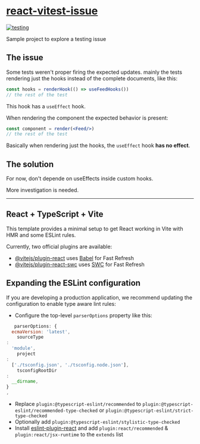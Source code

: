 # [react-vitest-issue](https://github.com/sombriks/react-vitest-issue)

[![testing](https://github.com/sombriks/react-vitest-issue/actions/workflows/node.js.yml/badge.svg)](https://github.com/sombriks/react-vitest-issue/actions/workflows/node.js.yml)

Sample project to explore a testing issue

## The issue

Some tests weren't proper firing the expected updates. mainly the tests rendering
just the hooks instead of the complete documents, like this:

```javascript
const hooks = renderHook(() => useFeedHooks())
// the rest of the test
```

This hook has a `useEffect` hook.

When rendering the component the expected behavior is present:

```jsx
const component = render(<Feed/>)
// the rest of the test
```

Basically when rendering just the hooks, the `useEffect` hook **has no effect**.

## The solution

For now, don't depende on useEffects inside custom hooks.

More investigation is needed.

---

## React + TypeScript + Vite

This template provides a minimal setup to get React working in Vite with HMR and some ESLint rules.

Currently, two official plugins are available:

- [@vitejs/plugin-react](https://github.com/vitejs/vite-plugin-react/blob/main/packages/plugin-react/README.md)
  uses [Babel](https://babeljs.io/) for Fast Refresh
- [@vitejs/plugin-react-swc](https://github.com/vitejs/vite-plugin-react-swc) uses [SWC](https://swc.rs/) for Fast
  Refresh

## Expanding the ESLint configuration

If you are developing a production application, we recommend updating the configuration to enable type aware lint rules:

- Configure the top-level `parserOptions` property like this:

```js
   parserOptions: {
  ecmaVersion: 'latest',
    sourceType
:
  'module',
    project
:
  ['./tsconfig.json', './tsconfig.node.json'],
    tsconfigRootDir
:
  __dirname,
}
,
```

- Replace `plugin:@typescript-eslint/recommended` to `plugin:@typescript-eslint/recommended-type-checked`
  or `plugin:@typescript-eslint/strict-type-checked`
- Optionally add `plugin:@typescript-eslint/stylistic-type-checked`
- Install [eslint-plugin-react](https://github.com/jsx-eslint/eslint-plugin-react) and
  add `plugin:react/recommended` & `plugin:react/jsx-runtime` to the `extends` list
